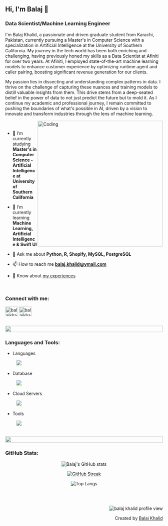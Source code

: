 ## Hi, I'm Balaj 👋

### Data Scientist/Machine Learning Engineer

<p>I'm Balaj Khalid, a passionate and driven graduate student from Karachi, Pakistan, currently pursuing a Master's in Computer Science with a specialization in Artificial Intelligence at the University of Southern California. My journey in the tech world has been both enriching and challenging, having previously honed my skills as a Data Scientist at Afiniti for over two years. At Afiniti, I employed state-of-the-art machine learning models to enhance customer experience by optimizing runtime agent and caller pairing, boosting significant revenue generation for our clients.</p>


<p>My passion lies in dissecting and understanding complex patterns in data. I thrive on the challenge of capturing these nuances and training models to distill valuable insights from them. This drive stems from a deep-seated belief in the power of data to not just predict the future but to mold it. As I continue my academic and professional journey, I remain committed to pushing the boundaries of what's possible in AI, driven by a vision to innovate and transform industries through the lens of machine learning.</p>


<img align="right" alt="Coding" width="400" src="https://user-images.githubusercontent.com/74038190/229223263-cf2e4b07-2615-4f87-9c38-e37600f8381a.gif">
<br>

- 🔭 I’m currently studying **Master's in Computer Science - Artificial Intelligence at University of Southern California**

- 🌱 I’m currently learning **Machine Learning, Artificial Intelligence & Swift UI**

- 💬 Ask me about **Python, R, Shopify, MySQL, PostgreSQL**

- 📫 How to reach me **balaj.khalid@ymail.com**

- 📄 Know about [my experiences](https://balajkhalid.github.io)

<br>
<h3 align="left">Connect with me:</h3>
<p align="left">
  <a href="https://linkedin.com/in/balaj-khalid" target="blank"><img align="center" src="https://skillicons.dev/icons?i=linkedin&theme=light" alt="balajkhalid-linkedin" height="30" width="40" /></a>
  <a href="https://github.com/balajkhalid" target="blank"><img align="center" src="https://skillicons.dev/icons?i=github&theme=light" alt="balajkhalid-github" height="30" width="40" /></a>
</p>
<br>

<img src="https://i.imgur.com/dBaSKWF.gif" height="20" width="100%">

<h3 align="left">Languages and Tools:</h3>

- Languages
<p align="left">
  &emsp;
  &emsp;
  <a href="https://skillicons.dev">
    <img src="https://skillicons.dev/icons?i=py,r,swift,julia,matlab,java,nodejs,vuejs,c,cpp,dart,html,css,latex&theme=light" />
  </a>
</p>

- Database
<p align="left">
  &emsp;
  &emsp;
  <a span class = "tab" href="https://skillicons.dev">
    <img src="https://skillicons.dev/icons?i=mysql,postgresql&theme=light" />
  </a>
</p>

- Cloud Servers
<p align="left">
  &emsp;
  &emsp;
  <a href="https://skillicons.dev">
    <img src="https://skillicons.dev/icons?i=aws,gcp,firebase&theme=light" />
  </a>
</p>

- Tools
<p align="left">
  &emsp;
  &emsp;
  <a href="https://skillicons.dev">
    <img src="https://skillicons.dev/icons?i=git,github,docker,figma,xd,vscode,linux&theme=light" />
  </a>
</p>

<br/>

<!--

<img src="https://i.imgur.com/dBaSKWF.gif" height="20" width="100%">

<h3 align="left">Trophy:</h3>

<p align="center">
  <img src="https://media.tenor.com/0ENB5HuTH0gAAAAi/trophy-beker.gif"  width="100px" height="100px">
</p>
  
<div align="center">
  <img src="https://github-profile-trophy.vercel.app/?username=supuna97&theme=matrix&no-bg=true&no-frame=true&row=1&column=4&title=MultiLanguage,Commits,PullRequest,Reviews">
</div>

<div align="center">
<img src="https://github-profile-trophy.vercel.app/?username=supuna97&theme=matrix&no-bg=true&no-frame=true&row=1&column=4&title=Repositories,Organizations,Stars,Followers">
 </div>
 <br><br>
-->

<img src="https://i.imgur.com/dBaSKWF.gif" height="20" width="100%">

<h3 align="left">GitHub Stats:</h3>
<div align="center">
 
![Balaj's GitHub stats](https://github-readme-stats.vercel.app/api?username=balajkhalid\&theme=dark\&show_icons=true\&show=reviews,prs_merged,prs_merged_percentage\&hide=contribs,issues)

[![GitHub Streak](https://streak-stats.demolab.com/?user=balajkhalid&theme=dark)](https://git.io/streak-stats)

![Top Langs](https://github-readme-stats.vercel.app/api/top-langs/?username=balajkhalid&theme=dark&size_weight=0.5&count_weight=0.5)

</div>

<br><br>
<!--
<img src="https://i.imgur.com/dBaSKWF.gif" height="20" width="100%">

<h3 align="left">Activity:</h3>

![Balaj's Graph](https://github-readme-activity-graph.vercel.app/graph?username=balajkhalid&custom_title=Balaj's%20GitHub%20Activity%20Graph&bg_color=0D1117&color=7F3FBF&line=7F3FBF&point=7F3FBF&area_color=FFFFFF&title_color=FFFFFF&area=true)
<br><br>
-->

<!-- Profile View -->
<p align="right">
  <img src="https://komarev.com/ghpvc/?username=balajkhalid&label=Profile%20views&color=0e75b6&style=flat" alt="balaj khalid profile view" />
</p>

<p align="right" > Created by <a href="http://balajkhalid.github.io">Balaj Khalid</a></p>
